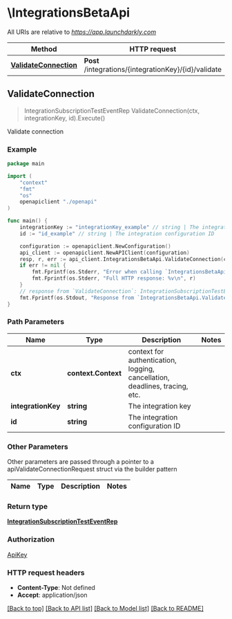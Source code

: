 # \IntegrationsBetaApi

All URIs are relative to *https://app.launchdarkly.com*

Method | HTTP request | Description
------------- | ------------- | -------------
[**ValidateConnection**](IntegrationsBetaApi.md#ValidateConnection) | **Post** /integrations/{integrationKey}/{id}/validate | Validate connection



## ValidateConnection

> IntegrationSubscriptionTestEventRep ValidateConnection(ctx, integrationKey, id).Execute()

Validate connection



### Example

```go
package main

import (
    "context"
    "fmt"
    "os"
    openapiclient "./openapi"
)

func main() {
    integrationKey := "integrationKey_example" // string | The integration key
    id := "id_example" // string | The integration configuration ID

    configuration := openapiclient.NewConfiguration()
    api_client := openapiclient.NewAPIClient(configuration)
    resp, r, err := api_client.IntegrationsBetaApi.ValidateConnection(context.Background(), integrationKey, id).Execute()
    if err != nil {
        fmt.Fprintf(os.Stderr, "Error when calling `IntegrationsBetaApi.ValidateConnection``: %v\n", err)
        fmt.Fprintf(os.Stderr, "Full HTTP response: %v\n", r)
    }
    // response from `ValidateConnection`: IntegrationSubscriptionTestEventRep
    fmt.Fprintf(os.Stdout, "Response from `IntegrationsBetaApi.ValidateConnection`: %v\n", resp)
}
```

### Path Parameters


Name | Type | Description  | Notes
------------- | ------------- | ------------- | -------------
**ctx** | **context.Context** | context for authentication, logging, cancellation, deadlines, tracing, etc.
**integrationKey** | **string** | The integration key | 
**id** | **string** | The integration configuration ID | 

### Other Parameters

Other parameters are passed through a pointer to a apiValidateConnectionRequest struct via the builder pattern


Name | Type | Description  | Notes
------------- | ------------- | ------------- | -------------



### Return type

[**IntegrationSubscriptionTestEventRep**](IntegrationSubscriptionTestEventRep.md)

### Authorization

[ApiKey](../README.md#ApiKey)

### HTTP request headers

- **Content-Type**: Not defined
- **Accept**: application/json

[[Back to top]](#) [[Back to API list]](../README.md#documentation-for-api-endpoints)
[[Back to Model list]](../README.md#documentation-for-models)
[[Back to README]](../README.md)

